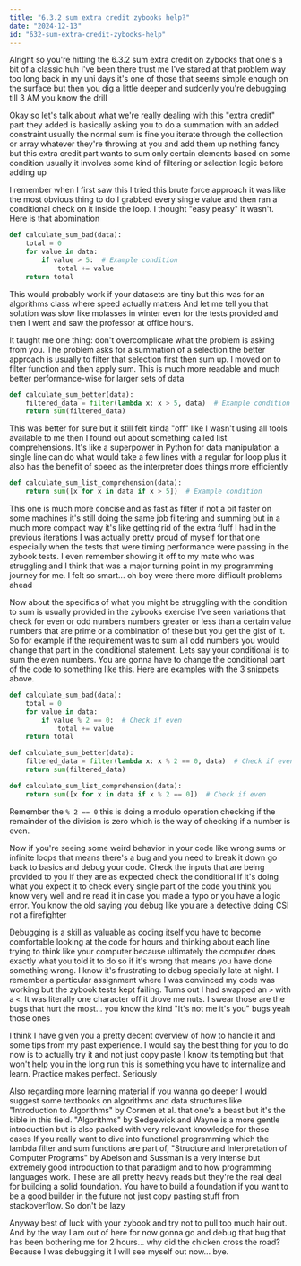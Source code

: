 ```yaml
---
title: "6.3.2 sum extra credit zybooks help?"
date: "2024-12-13"
id: "632-sum-extra-credit-zybooks-help"
---
```


Alright so you're hitting the 6.3.2 sum extra credit on zybooks that one's a bit of a classic huh I've been there trust me I've stared at that problem way too long back in my uni days it's one of those that seems simple enough on the surface but then you dig a little deeper and suddenly you're debugging till 3 AM you know the drill

Okay so let's talk about what we're really dealing with this "extra credit" part they added is basically asking you to do a summation with an added constraint usually the normal sum is fine you iterate through the collection or array whatever they're throwing at you and add them up nothing fancy but this extra credit part wants to sum only certain elements based on some condition usually it involves some kind of filtering or selection logic before adding up

I remember when I first saw this I tried this brute force approach it was like the most obvious thing to do I grabbed every single value and then ran a conditional check on it inside the loop. I thought "easy peasy" it wasn't. Here is that abomination

```python
def calculate_sum_bad(data):
    total = 0
    for value in data:
        if value > 5:  # Example condition
            total += value
    return total

```
This would probably work if your datasets are tiny but this was for an algorithms class where speed actually matters And let me tell you that solution was slow like molasses in winter even for the tests provided and then I went and saw the professor at office hours.

It taught me one thing: don't overcomplicate what the problem is asking from you. The problem asks for a summation of a selection the better approach is usually to filter that selection first then sum up. I moved on to filter function and then apply sum. This is much more readable and much better performance-wise for larger sets of data

```python
def calculate_sum_better(data):
    filtered_data = filter(lambda x: x > 5, data)  # Example condition
    return sum(filtered_data)

```
This was better for sure but it still felt kinda "off" like I wasn't using all tools available to me then I found out about something called list comprehensions. It's like a superpower in Python for data manipulation a single line can do what would take a few lines with a regular for loop plus it also has the benefit of speed as the interpreter does things more efficiently

```python
def calculate_sum_list_comprehension(data):
    return sum([x for x in data if x > 5])  # Example condition

```

This one is much more concise and as fast as filter if not a bit faster on some machines it's still doing the same job filtering and summing but in a much more compact way it's like getting rid of the extra fluff I had in the previous iterations I was actually pretty proud of myself for that one especially when the tests that were timing performance were passing in the zybook tests. I even remember showing it off to my mate who was struggling and I think that was a major turning point in my programming journey for me. I felt so smart... oh boy were there more difficult problems ahead

Now about the specifics of what you might be struggling with the condition to sum is usually provided in the zybooks exercise I've seen variations that check for even or odd numbers numbers greater or less than a certain value numbers that are prime or a combination of these but you get the gist of it. So for example if the requirement was to sum all odd numbers you would change that part in the conditional statement. Lets say your conditional is to sum the even numbers. You are gonna have to change the conditional part of the code to something like this. Here are examples with the 3 snippets above.

```python
def calculate_sum_bad(data):
    total = 0
    for value in data:
        if value % 2 == 0:  # Check if even
            total += value
    return total

```

```python
def calculate_sum_better(data):
    filtered_data = filter(lambda x: x % 2 == 0, data)  # Check if even
    return sum(filtered_data)

```

```python
def calculate_sum_list_comprehension(data):
    return sum([x for x in data if x % 2 == 0])  # Check if even

```

Remember the `% 2 == 0` this is doing a modulo operation checking if the remainder of the division is zero which is the way of checking if a number is even.

Now if you're seeing some weird behavior in your code like wrong sums or infinite loops that means there's a bug and you need to break it down go back to basics and debug your code. Check the inputs that are being provided to you if they are as expected check the conditional if it's doing what you expect it to check every single part of the code you think you know very well and re read it in case you made a typo or you have a logic error. You know the old saying you debug like you are a detective doing CSI not a firefighter

Debugging is a skill as valuable as coding itself you have to become comfortable looking at the code for hours and thinking about each line trying to think like your computer because ultimately the computer does exactly what you told it to do so if it's wrong that means you have done something wrong. I know it's frustrating to debug specially late at night. I remember a particular assignment where I was convinced my code was working but the zybook tests kept failing. Turns out I had swapped an `>` with a `<`. It was literally one character off it drove me nuts. I swear those are the bugs that hurt the most... you know the kind "It's not me it's you" bugs yeah those ones

I think I have given you a pretty decent overview of how to handle it and some tips from my past experience. I would say the best thing for you to do now is to actually try it and not just copy paste I know its tempting but that won't help you in the long run this is something you have to internalize and learn. Practice makes perfect. Seriously

Also regarding more learning material if you wanna go deeper I would suggest some textbooks on algorithms and data structures like "Introduction to Algorithms" by Cormen et al. that one's a beast but it's the bible in this field. "Algorithms" by Sedgewick and Wayne is a more gentle introduction but is also packed with very relevant knowledge for these cases If you really want to dive into functional programming which the lambda filter and sum functions are part of, "Structure and Interpretation of Computer Programs" by Abelson and Sussman is a very intense but extremely good introduction to that paradigm and to how programming languages work. These are all pretty heavy reads but they're the real deal for building a solid foundation. You have to build a foundation if you want to be a good builder in the future not just copy pasting stuff from stackoverflow. So don't be lazy

Anyway best of luck with your zybook and try not to pull too much hair out. And by the way I am out of here for now gonna go and debug that bug that has been bothering me for 2 hours... why did the chicken cross the road? Because I was debugging it I will see myself out now... bye.
